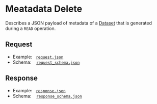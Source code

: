 # Meatadata Delete

Describes a JSON payload of metadata of a [Dataset](https://github.com/JiscRDSS/rdss-canonical-data-model/tree/master/properties/Dataset) that is generated during a `READ` operation.

## Request

- Example:&nbsp;&nbsp;&nbsp;[`request.json`](request.json)
- Schema:&nbsp;&nbsp;&nbsp;&nbsp;[`request_schema.json`](request_schema.json)

## Response

- Example:&nbsp;&nbsp;&nbsp;[`response.json`](response.json)
- Schema:&nbsp;&nbsp;&nbsp;&nbsp;[`response_schema.json`](response_schema.json)
